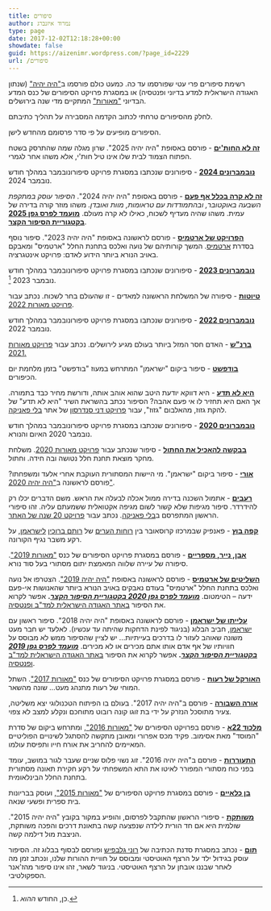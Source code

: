 ```yaml
---
title: סיפורים
author: נמרוד איזנברג
type: page
date: 2017-12-02T12:18:28+00:00
showdate: false
guid: https://aizenimr.wordpress.com/?page_id=2229
url: /סיפורים
---
```

רשימת סיפורים פרי עטי שפורסמו עד כה. כמעט כולם פורסמו ב["היה יהיה"](http://annual.sf-f.org.il) (שנתון האגודה הישראלית למדע בדיוני ופנטסיה) או במסגרת פרויקט הסיפורים של כנס המדע הבדיוני ["מאורות"](https://meorot.sf-f.org.il) המתקיים מדי שנה בירושלים.

לחלק מהסיפורים טרחתי לכתוב הקדמה המסבירה על תהליך כתיבתם.

הסיפורים מופיעים על פי סדר פרסומם מהחדש לישן.

 **[זה לא החות'ים](../post/2025-10-12-זה-לא-החותים-סיפור.md)** - פורסם באסופת "היה יהיה 2025". שרון מגלה שמה שהתרסק בשטח הפתוח הצמוד לבית שלו אינו טיל חות'י, אלא משהו אחר לגמרי.

**[נובמברונים 2024](post/2024-11-30-נובמברונים-2024.md)** - סיפורונים שנכתבו במסגרת פרויקט סיפורונובמבר במהלך חודש נובמבר 2024.

**[זה לא קרה בכלל אף פעם](post/2025-04-24-זה-לא-קרה-בכלל-אף-פעם.md)** - פורסם באסופת "היה יהיה 2024". *הסיפור עוסק במתקפת השבעה באוקטובר, ובהתמודדות עם טראומות, מוות ואובדן.* משהו מוזר קורה בדירה של עמית. משהו שהיה מעדיף לשכוח, כאילו לא קרה מעולם. **[מועמד לפרס גפן 2025 בקטגוריית הסיפור הקצר](https://geffen.sf-f.org.il/geffen_2022/%d7%9e%d7%95%d7%a2%d7%9e%d7%93%d7%99-%d7%a9%d7%9c%d7%91-%d7%91-%d7%9c%d7%a4%d7%a8%d7%a1-%d7%92%d7%a4%d7%9f-2025/)**.

**[הפרויקט של ארטמיס](../post/2024-02-29-הפרויקט-של-ארטמיס-סיפור.md)** - פורסם לראשונה באסופת "היה יהיה 2023". סיפור נוסף בסדרת [ארטמיס](/2020/08/15/%D7%94%D7%A9%D7%9C%D7%99%D7%98%D7%99%D7%9D-%D7%A9%D7%9C-%D7%90%D7%A8%D7%98%D7%9E%D7%99%D7%A1-%D7%A1%D7%99%D7%A4%D7%95%D7%A8/). המשך קורותיהם של נועה ואלכס בתחנת החלל "ארטמיס" ומאבקם באויב הנורא ביותר הידוע לאדם: פרויקט אינטגרציה.

[**נובמברונים 2023**](/2023/11/30/%D7%A0%D7%95%D7%91%D7%9E%D7%91%D7%A8%D7%95%D7%A0%D7%99%D7%9D-2023/) - סיפורונים שנכתבו במסגרת פרויקט סיפורונובמבר במהלך חודש נובמבר 2023 [^1].

[**טיוטות**](https://meorot.sf-f.org.il/2022/INDEX_19.HTM) - סיפורה של המשלחת הראשונה למאדים - זו שהעולם בחר לשכוח. נכתב עבור [פרויקט מאורות 2022](https://meorot.sf-f.org.il/2022/stories/).

[**נובמברונים 2022**](/2022/11/30/%d7%a0%d7%95%d7%91%d7%9e%d7%91%d7%a8%d7%95%d7%a0%d7%99%d7%9d-2022/) - סיפורונים שנכתבו במסגרת פרויקט סיפורונובמבר במהלך חודש נובמבר 2022.

[**ברנ"ש**](https://meorot.sf-f.org.il/2021/INDEX_21.HTM) - האדם חסר המזל ביותר בעולם מגיע לירושלים. נכתב עבור [פרויקט מאורות 2021.](https://meorot.sf-f.org.il/2021/%d7%a4%d7%a8%d7%95%d7%99%d7%a7%d7%98-%d7%94%d7%a1%d7%99%d7%a4%d7%95%d7%a8%d7%99%d7%9d/)

[**בודפשט**](/2021/09/16/%d7%91%d7%95%d7%93%d7%a4%d7%a9%d7%98-%d7%a1%d7%99%d7%a4%d7%95%d7%a8/) - סיפור ביקום "ישראמן" המתרחש במעוז "בודפשט" בזמן מלחמת יום הכיפורים.

[**היא לא תדע**](http://www.blipanika.co.il/?p=5220) - היא דווקא יודעת היטב שהוא אוהב אותה, ודורשת מחיר כבד בתמורה. אך האם היא תחזיר לו אי פעם אהבה? הסיפור נכתב בהשראת השיר "היא לא תדע" של להקת גזוז, מהאלבום "גזוז", עבור [פרויקט דני סנדרסון](http://www.blipanika.co.il/?cat=31) של אתר [בלי פאניקה](http://www.blipanika.co.il/).

[**נובמברונים 2020**](/2020/11/30/%d7%a0%d7%95%d7%91%d7%9e%d7%91%d7%a8%d7%95%d7%a0%d7%99%d7%9d-2020/) - סיפורונים שנכתבו במסגרת פרויקט סיפורונובמבר במהלך חודש נובמבר 2020 האיום והנורא.

[**בבקשה להאכיל את החתול**](https://meorot.sf-f.org.il/2020/INDEX-14.HTM) - סיפור שנכתב עבור [פרויקט מאורות 2020](https://meorot.sf-f.org.il/2020/%d7%a4%d7%a8%d7%95%d7%99%d7%a7%d7%98-%d7%94%d7%a1%d7%99%d7%a4%d7%95%d7%a8%d7%99%d7%9d/). משלחת מחקר מוצאת תחנת חלל נטושה ובה חידה. וחתול.

[**אורי**](/2020/10/04/%d7%90%d7%95%d7%a8%d7%99-%d7%a1%d7%99%d7%a4%d7%95%d7%a8/) - סיפור ביקום "ישראמן". מי היישות המסתורית העוקבת אחרי אלעד ומשפחתו? פורסם לראשונה ב["היה יהיה 2020"](http://annual.sf-f.org.il/?cat=16).

[**רעבים**](/2020/08/25/%d7%a8%d7%a2%d7%91%d7%99%d7%9d-%d7%a1%d7%99%d7%a4%d7%95%d7%a8/) - אתמול השכנה בדירה ממול אכלה לבעלה את הראש. משם הדברים יכלו רק להידרדר. סיפור מגיפות שלא קשור לשום מגיפה אקטואלית ששמעתם עליה. זהו סיפורי הראשון המתפרסם ב[בלי פאניקה](http://www.blipanika.co.il). נכתב עבור [פרויקט 20 שנה של האתר](http://www.blipanika.co.il/?p=4792).

[**קפה בוץ**](/2020/03/25/%d7%a7%d7%a4%d7%94-%d7%91%d7%95%d7%a5-%d7%a4%d7%90%d7%a0%d7%a4%d7%99%d7%a7/) - פאנפיק שבמרכזו קרוסאובר בין [רוחות הערים](http://rotemwrites.com/?page_id=119) של [רותם ברוכין](http://rotemwrites.com/) [לישראמן](/category/%D7%99%D7%A9%D7%A8%D7%90%D7%9E%D7%9F/), על רקע משבר נגיף הקורונה.

**[אבן, נייר, מספריים](https://meorot.sf-f.org.il/2019/index-19.html)** - פורסם במסגרת פרויקט הסיפורים של כנס ["מאורות 2019"](https://meorot.sf-f.org.il/2019/). סיפורה של עיירה שלווה המאמצת יתום מסתורי בעל סוד נורא.

[**השליטים של ארטמיס**](/2020/08/15/%d7%94%d7%a9%d7%9c%d7%99%d7%98%d7%99%d7%9d-%d7%a9%d7%9c-%d7%90%d7%a8%d7%98%d7%9e%d7%99%d7%a1-%d7%a1%d7%99%d7%a4%d7%95%d7%a8/) - פורסם לראשונה באסופת ["היה יהיה 2019"](http://annual.sf-f.org.il/?cat=15). הצטרפו אל נועה ואלכס בתחנת החלל "ארטמיס" בעודם נאבקים באויב הנורא ביותר שהאנושות אי-פעם ידעה – הטימטום. **[_מועמד לפרס גפן 2020 בקטגוריית הסיפור הקצר_](https://www.sf-f.org.il/archives/3058).** אפשר לקרוא את הסיפור [באתר האגודה הישראלית למד"ב ופנטסיה](https://www.sf-f.org.il/archives/3054).

**[עלייתו של ישראמן](/2019/08/08/%d7%a2%d7%9c%d7%99%d7%99%d7%aa%d7%95-%d7%a9%d7%9c-%d7%99%d7%a9%d7%a8%d7%90%d7%9e%d7%9f-%d7%a1%d7%99%d7%a4%d7%95%d7%a8/)** - פורסם לראשונה באסופת "היה יהיה 2018". סיפור ראשון עם [ישראמן](/2016/12/13/%d7%99%d7%a9%d7%a8%d7%90%d7%9e%d7%9f-%d7%95%d7%90%d7%a0%d7%99/), חביב הבלוג (בניגוד לפינת הדחקות שהיתה עד עכשיו). לאלעד יש חבר מעט משונה שאוהב לעזור לו בדרכים בעייתיות... יש לציין שהסיפור ממש לא מבוסס על חוויותיו של אף אדם אותו אתם מכירים או לא מכירים. **[_מועמד לפרס גפן 2019 בקטגוריית הסיפור הקצר_](http://geffen.sf-f.org.il/?p=1761).** אפשר לקרוא את הסיפור [באתר האגודה הישראלית למד"ב ופנטסיה](https://www.sf-f.org.il/archives/2778).

[**האורקל של רעות**](https://meorot.sf-f.org.il/2017/index-29.html) - פורסם במסגרת פרויקט הסיפורים של כנס ["מאורות 2017"](https://meorot.sf-f.org.il/2017/). השתל המוחי של רעות מתנהג מעט... שונה מהשאר.

[**אורה השבורה**](/2018/05/05/%d7%90%d7%95%d7%a8%d7%94-%d7%94%d7%a9%d7%91%d7%95%d7%a8%d7%94-%d7%a1%d7%99%d7%a4%d7%95%d7%a8/) - פורסם ב"היה יהיה 2017". בעולם בו הפיתוח הטכנולוגי יצא משליטה, צעיר מתוסכל הנזרק על ידי בת זוגו קונה רובוט מתוחכם ונקלע למצב לא צפוי.

**[מלכוד 22א](/2016/12/26/%d7%9e%d7%9c%d7%9b%d7%95%d7%93-22%d7%90-%d7%a1%d7%99%d7%a4%d7%95%d7%a8/)** - פורסם בפרויקט הסיפורים של ["מאורות 2016"](https://meorot.sf-f.org.il/2016/), ומתרחש ביקום של סדרת "המוסד" מאת אסימוב. פקיד מכס אפרורי ומאובן מתקשה להסתגל לשינויים הפוליטיים המאיימים להחריב את אורח חייו ותפיסת עולמו.

**[התעוררות](/2016/09/22/%d7%94%d7%aa%d7%a2%d7%95%d7%a8%d7%a8%d7%95%d7%aa-%d7%a1%d7%99%d7%a4%d7%95%d7%a8/)** - פורסם ב"היה יהיה 2016". זוג נשוי פלוס שניים שעבר לגור במושב, עומד בפני כוח מסתורי המפורר לאיטו את התא המשפחתי על רקע חקירת תאונה מסתורית בתחנת החלל הבינלאומית.

**[בן כלאיים](/2015/12/02/%d7%91%d7%9f-%d7%9b%d7%9c%d7%90%d7%99%d7%99%d7%9d-%d7%a1%d7%99%d7%a4%d7%95%d7%a8/)** - פורסם במסגרת פרויקט הסיפורים של ["מאורות 2015"](https://meorot.sf-f.org.il/2015/), ועוסק בבריונות בית ספרית ופשעי שנאה.

**[משותקת](/2015/09/07/%d7%9e%d7%a9%d7%95%d7%aa%d7%a7%d7%aa-%d7%a1%d7%99%d7%a4%d7%95%d7%a8/)** - סיפורי הראשון שהתקבל לפרסום, והופיע במקור בקובץ "היה יהיה 2015". שולמית היא אם חד הורית לילדה שנפצעה קשה בתאונת דרכים והפכה משותקת, הניצבת מול דילמה קשה.

**[תום](/2015/08/15/%d7%aa%d7%95%d7%9d-%d7%a1%d7%99%d7%a4%d7%95%d7%a8-2/)** - נכתב במסגרת סדנת הכתיבה של [רוני גלבפיש](https://gelbfish.com) ופורסם לבסוף בבלוג זה. הסיפור עוסק בגידול ילד על הרצף האוטיסטי ומבוסס על חוויית ההורות שלנו, ונכתב זמן מה לאחר שבננו אובחן על הרצף האוטיסטי. בניגוד לשאר, זהו אינו סיפור מהז'אנר הספקולטיבי.

[^1]: כן, החודש *ההוא*.